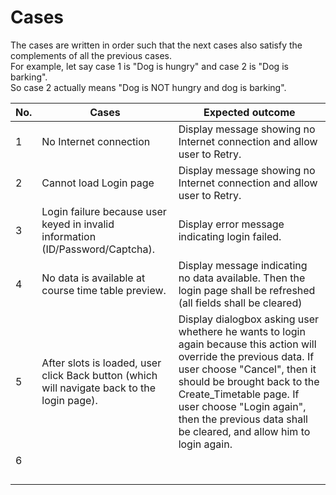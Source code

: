 # Cases
The cases are written in order such that the next cases also satisfy the complements of all the previous cases.   
For example, let say case 1 is "Dog is hungry" and case 2 is "Dog is barking".   
So case 2 actually means "Dog is NOT hungry and dog is barking".  

| No. | Cases                                                                                       | Expected outcome                                                                                                                                                                                                                                                                                                 |
|-----|---------------------------------------------------------------------------------------------|------------------------------------------------------------------------------------------------------------------------------------------------------------------------------------------------------------------------------------------------------------------------------------------------------------------|
| 1   | No Internet connection                                                                      | Display message showing no Internet connection and allow user to Retry.                                                                                                                                                                                                                                          |
| 2   | Cannot load Login page                                                                      | Display message showing no Internet connection and allow user to Retry.                                                                                                                                                                                                                                          |
| 3   | Login failure because user keyed in invalid information (ID/Password/Captcha).              | Display error message indicating login failed.                                                                                                                                                                                                                                                                   |
| 4   | No data is available at course time table preview.                                          | Display message indicating no data available. Then the login page shall be refreshed (all fields shall be cleared)                                                                                                                                                                                                                                                                    |
| 5   | After slots is loaded, user click Back button (which will navigate back to the login page). | Display dialogbox asking user whethere he wants to login again because this action will override the previous data.  If user choose "Cancel", then it should be brought back to the Create_Timetable page.  If user choose "Login again", then the previous data shall be cleared, and allow him to login again. |
| 6   |                                                                                             |                                                                                                                                                                                                                                                                                                                  |
|     |                                                                                             |                                                                                                                                                                                                                                                                                                                  |
|     |                                                                                             |                                                                                                                                                                                                                                                                                                                  |
|     |                                                                                             |                                                                                                                                                                                                                                                                                                                  |
|     |                                                                                             |                                                                                                                                                                                                                                                                                                                  |
